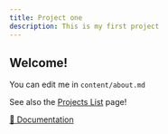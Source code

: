 ```yaml
---
title: Project one
description: This is my first project
---
```


## Welcome!

You can edit me in <code>content/about.md</code>

See also the [Projects List](/projects) page!

[📖 Documentation](https://content.nuxtjs.org)
